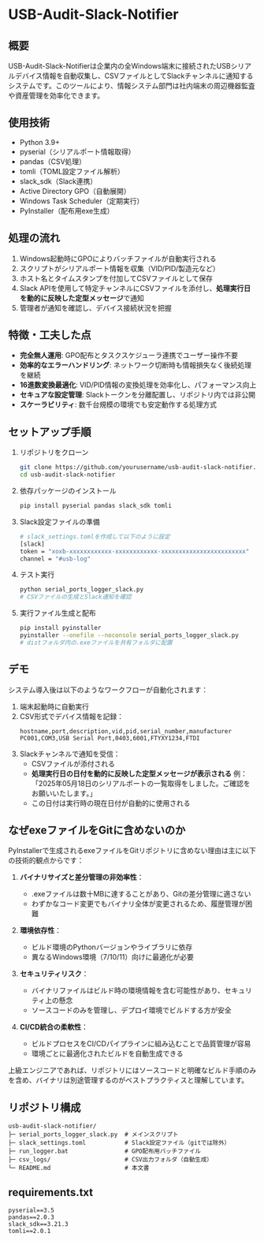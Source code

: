 # USB-Audit-Slack-Notifier

## 概要
USB-Audit-Slack-Notifierは企業内の全Windows端末に接続されたUSBシリアルデバイス情報を自動収集し、CSVファイルとしてSlackチャンネルに通知するシステムです。このツールにより、情報システム部門は社内端末の周辺機器監査や資産管理を効率化できます。

## 使用技術
* Python 3.9+
* pyserial（シリアルポート情報取得）
* pandas（CSV処理）
* tomli（TOML設定ファイル解析）
* slack_sdk（Slack連携）
* Active Directory GPO（自動展開）
* Windows Task Scheduler（定期実行）
* PyInstaller（配布用exe生成）

## 処理の流れ
1. Windows起動時にGPOによりバッチファイルが自動実行される
2. スクリプトがシリアルポート情報を収集（VID/PID/製造元など）
3. ホスト名とタイムスタンプを付加してCSVファイルとして保存
4. Slack APIを使用して特定チャンネルにCSVファイルを添付し、**処理実行日を動的に反映した定型メッセージ**で通知
5. 管理者が通知を確認し、デバイス接続状況を把握

## 特徴・工夫した点
* **完全無人運用**: GPO配布とタスクスケジューラ連携でユーザー操作不要
* **効率的なエラーハンドリング**: ネットワーク切断時も情報損失なく後続処理を継続
* **16進数変換最適化**: VID/PID情報の変換処理を効率化し、パフォーマンス向上
* **セキュアな設定管理**: Slackトークンを分離配置し、リポジトリ内では非公開
* **スケーラビリティ**: 数千台規模の環境でも安定動作する処理方式

## セットアップ手順
1. リポジトリをクローン
   ```bash
   git clone https://github.com/yourusername/usb-audit-slack-notifier.git
   cd usb-audit-slack-notifier
   ```

2. 依存パッケージのインストール
   ```bash
   pip install pyserial pandas slack_sdk tomli
   ```

3. Slack設定ファイルの準備
   ```bash
   # slack_settings.tomlを作成して以下のように設定
   [slack]
   token = "xoxb-xxxxxxxxxxxx-xxxxxxxxxxxx-xxxxxxxxxxxxxxxxxxxxxxxx"
   channel = "#usb-log"
   ```

4. テスト実行
   ```bash
   python serial_ports_logger_slack.py
   # CSVファイルの生成とSlack通知を確認
   ```

5. 実行ファイル生成と配布
   ```bash
   pip install pyinstaller
   pyinstaller --onefile --noconsole serial_ports_logger_slack.py
   # distフォルダ内の.exeファイルを共有フォルダに配置
   ```

## デモ
システム導入後は以下のようなワークフローが自動化されます：

1. 端末起動時に自動実行
2. CSV形式でデバイス情報を記録：
   ```
   hostname,port,description,vid,pid,serial_number,manufacturer
   PC001,COM3,USB Serial Port,0403,6001,FTYXY1234,FTDI
   ```
3. Slackチャンネルで通知を受信：
   * CSVファイルが添付される
   * **処理実行日の日付を動的に反映した定型メッセージが表示される**
     例：「2025年05月18日のシリアルポートの一覧取得をしました。ご確認をお願いいたします。」
   * この日付は実行時の現在日付が自動的に使用される

## なぜexeファイルをGitに含めないのか

PyInstallerで生成されるexeファイルをGitリポジトリに含めない理由は主に以下の技術的観点からです：

1. **バイナリサイズと差分管理の非効率性**：
   * .exeファイルは数十MBに達することがあり、Gitの差分管理に適さない
   * わずかなコード変更でもバイナリ全体が変更されるため、履歴管理が困難

2. **環境依存性**：
   * ビルド環境のPythonバージョンやライブラリに依存
   * 異なるWindows環境（7/10/11）向けに最適化が必要

3. **セキュリティリスク**：
   * バイナリファイルはビルド時の環境情報を含む可能性があり、セキュリティ上の懸念
   * ソースコードのみを管理し、デプロイ環境でビルドする方が安全

4. **CI/CD統合の柔軟性**：
   * ビルドプロセスをCI/CDパイプラインに組み込むことで品質管理が容易
   * 環境ごとに最適化されたビルドを自動生成できる

上級エンジニアであれば、リポジトリにはソースコードと明確なビルド手順のみを含め、バイナリは別途管理するのがベストプラクティスと理解しています。

## リポジトリ構成
```
usb-audit-slack-notifier/
├─ serial_ports_logger_slack.py  # メインスクリプト
├─ slack_settings.toml           # Slack設定ファイル（gitでは除外）
├─ run_logger.bat                # GPO配布用バッチファイル
├─ csv_logs/                     # CSV出力フォルダ（自動生成）
└─ README.md                     # 本文書
```

## requirements.txt
```
pyserial==3.5
pandas==2.0.3
slack_sdk==3.21.3
tomli==2.0.1
```
